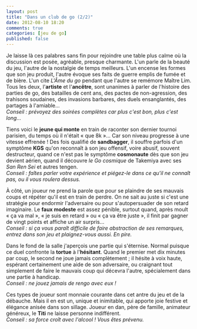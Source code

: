 ```yaml
---
layout: post
title: "Dans un club de go (2/2)"
date: 2012-08-10 18:20
comments: true
categories: [jeu de go]
published: false
---
```

Je laisse là ces palabres sans fin pour rejoindre une table plus calme où la discussion est posée, agréable, presque charmante.<!--more--> L'un parle de la beauté du jeu, l'autre de la nostalgie de temps meilleurs. L'un encense les formes que son jeu produit, l'autre évoque ses faits de guerre emplis de fumée et de bière. L'un cite _L'Âme du go_ pendant que l'autre se remémore Maître Lim. Tous les deux, l'__artiste__ et l'__ancêtre__, sont unanimes à parler de l'histoire des parties de go, des batailles de cent ans, des pactes de non-agression, des trahisons soudaines, des invasions barbares, des duels ensanglantés, des partages à l'amiable...  
_Conseil : prévoyez des soirées complètes car plus c'est bon, plus c'est long..._

Tiens voici le __jeune qui monte__ en train de raconter son dernier tournoi parisien, du temps où il n'était « que 8k »... Car son niveau progresse à une vitesse effrenée ! Des fois qualifié de __sandbagger__, il souffre parfois d'un symptôme __KGS__ qu'on reconnaît à son jeu offensif, voire abusif, souvent destructeur, quand ce n'est pas le symptôme __cosmonaute__ dès que son jeu devient aérien, quand il découvre _le Go cosmique_ de Takemiya avec ses _San Ren Sei_ et autres tengen.  
_Conseil : faîtes parler votre expérience et piégez-le dans ce qu'il ne connaît pas, ou il vous roulera dessus._

À côté, un joueur ne prend la parole que pour se plaindre de ses mauvais coups et répéter qu'il est en train de perdre. On ne sait au juste si c'est une stratégie pour endormir l'adversaire ou pour s'autopersuader de son retard imaginaire. Le __faux modeste__ est assez pénible, surtout quand, après moult « ça va mal », « je suis en retard » ou « ça va être juste », il finit par gagner de vingt points et affiche un air surpris...  
_Conseil : si ça vous paraît difficile de faire abstraction de ses remarques, entrez dans son jeu et plaignez-vous aussi. En pire._

Dans le fond de la salle j'aperçois une partie qui s'éternise. Normal puisque ce duel confronte la __tortue__ à l'__hésitant__. Quand le premier met dix minutes par coup, le second ne joue jamais complètement ; il hésite à voix haute, espérant certainement une aide de son adversaire, ou craignant tout simplement de faire le mauvais coup qui décevra l'autre, spécialement dans une partie à handicap.  
_Conseil : ne jouez jamais de rengo avec eux !_

Ces types de joueur sont monnaie courante dans cet antre du jeu et de la débauche. Mais il en est un, unique et inimitable, qui apporte joie festive et élégance anisée dans son sillage. Joueur en dan, père de famille, animateur généreux, le __Titi__ ne laisse personne indifférent.  
_Conseil : sa force croît avec l'alcool ! Vous êtes prévenu._
